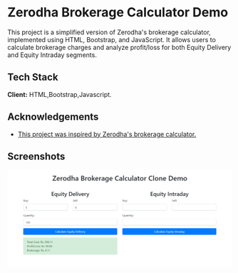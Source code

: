 
# Zerodha Brokerage Calculator Demo

This project is a simplified version of Zerodha's brokerage calculator, implemented using HTML, Bootstrap, and JavaScript. It allows users to calculate brokerage charges and analyze profit/loss for both Equity Delivery and Equity Intraday segments.


## Tech Stack

**Client:** HTML,Bootstrap,Javascript.



## Acknowledgements

 - [This project was inspired by Zerodha's brokerage calculator.](https://zerodha.com/brokerage-calculator/#tab-equities)



## Screenshots

![App Screenshot](https://raw.githubusercontent.com/ShardulGusain5/Zerodha-Brokerage-Calculator-Demo/main/Screenshot/ZBC.png)


